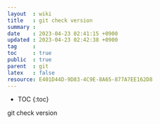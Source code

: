 ```yaml
---
layout  : wiki
title   : git check version
summary : 
date    : 2023-04-23 02:41:15 +0900
updated : 2023-04-23 02:42:38 +0900
tag     : 
toc     : true
public  : true
parent  : git
latex   : false
resource: E401D44D-9D83-4C9E-8A65-877A7EE162D8
---
```

* TOC
{:toc}

git check version 
